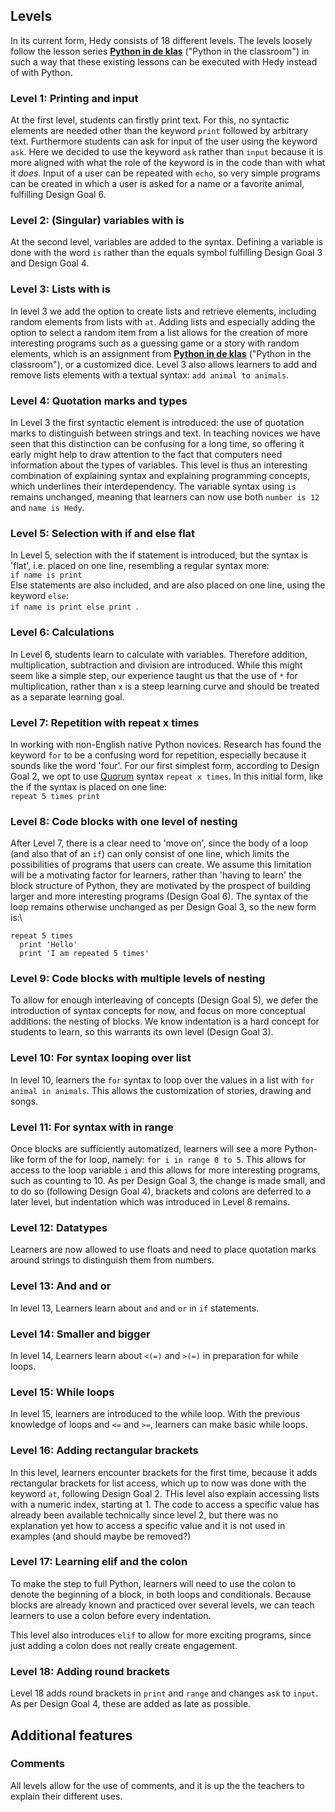 ## Levels

In its current form, Hedy consists of 18 different levels. The levels loosely
follow the lesson series [**Python in de klas**](http://pythonindeklas.nl/)
("Python in the classroom") in such a way that these existing lessons can be
executed with Hedy instead of with Python.

### Level 1: Printing and input

At the first level, students can firstly print text. For this, no
syntactic elements are needed other than the keyword `print`
followed by arbitrary text. Furthermore students can ask for
input of the user using the keyword `ask`. Here we decided to use
the keyword `ask` rather than `input` because it is more aligned
with what the role of the keyword is in the code than with what it
_does_. Input of a user can be repeated with `echo`, so very simple
programs can be created in which a user is asked for a name or a
favorite animal, fulfilling Design Goal 6.

### Level 2: (Singular) variables with is

At the second level, variables are added to the syntax. Defining a variable is done with the word `is` rather than the equals symbol fulfilling Design Goal 3 and Design Goal 4.

### Level 3: Lists with is

In level 3 we add the option to create lists and retrieve elements, including random elements from lists with `at`. Adding lists and especially adding the option to select a
random item from a list allows for the creation of more interesting programs such as a guessing game or a story with random elements, which is an assignment from [**Python in de klas**](http://pythonindeklas.nl/) ("Python in the classroom"), or a customized dice.
Level 3 also allows learners to add and remove lists elements with a textual syntax: `add animal to animals`.

### Level 4: Quotation marks and types

In Level 3 the first syntactic element is introduced: the use of quotation marks to distinguish between strings and text. In teaching novices we have seen that this distinction can be confusing for a long time, so offering it early might help to draw attention to the fact that
computers need information about the types of variables. This level is thus an interesting combination of explaining syntax and explaining
programming concepts, which underlines their interdependency. The variable syntax using `is` remains unchanged, meaning that learners
can now use both `number is 12` and `name is Hedy`.

### Level 5: Selection with if and else flat

In Level 5, selection with the if statement is introduced, but the
syntax is 'flat', i.e. placed on one line, resembling a regular syntax
more:\
`if name is print `\
Else statements are also included, and are also placed on one line,
using the keyword `else`:\
`if name is print else print `.

### Level 6: Calculations

In Level 6, students learn to calculate with variables. Therefore addition,
multiplication, subtraction and division are introduced. While this
might seem like a simple step, our experience taught us that the use of
`*` for multiplication, rather than `x` is a
steep learning curve and should be treated as a separate learning goal.

### Level 7: Repetition with repeat x times

In working with non-English native Python novices. Research has found
the keyword `for` to be a confusing word for repetition, especially
because it sounds like the word 'four'. For our
first simplest form, according to Design Goal 2, we opt to use
[Quorum](https://quorumlanguage.com/) syntax `repeat x times`. In this
initial form, like the if the syntax is placed on one line:\
`repeat 5 times print `

### Level 8: Code blocks with one level of nesting

After Level 7, there is a clear need to 'move on', since the body of a loop
(and also that of an `if`) can only consist of one line, which limits the
possibilities of programs that users can create. We assume this
limitation will be a motivating factor for learners, rather than 'having
to learn' the block structure of Python, they are motivated by the
prospect of building larger and more interesting programs (Design Goal
6). The syntax of the loop remains otherwise unchanged as per Design
Goal 3, so the new form is:\

```
repeat 5 times
  print 'Hello'
  print 'I am repeated 5 times'
```

### Level 9: Code blocks with multiple levels of nesting

To allow for enough interleaving of concepts (Design Goal 5), we defer
the introduction of syntax concepts for now, and focus on more conceptual
additions: the nesting of blocks. We know indentation is a hard concept
for students to learn, so this warrants its own level (Design Goal 3).

### Level 10: For syntax looping over list

In level 10, learners the `for` syntax to loop over the values in a list with `for animal in animals`.
This allows the customization of stories, drawing and songs.

### Level 11: For syntax with in range

Once blocks are sufficiently automatized, learners will see a more
Python-like form of the for loop, namely: `for i in range 0 to 5`.
This allows for access to the loop variable `i` and this allows for
more interesting programs, such as counting to 10. As per Design Goal 3,
the change is made small, and to do so (following Design Goal 4),
brackets and colons are deferred to a later level, but indentation which
was introduced in Level 8 remains.

### Level 12: Datatypes

Learners are now allowed to use floats and need to place quotation marks around
strings to distinguish them from numbers.

### Level 13: And and or

In level 13, Learners learn about `and` and `or` in `if` statements.

### Level 14: Smaller and bigger

In level 14, Learners learn about `<(=)` and `>(=)` in preparation for while loops.

### Level 15: While loops

In level 15, learners are introduced to the while loop. With the previous knowledge of loops and `<=` and `>=`, learners can make basic while loops.

### Level 16: Adding rectangular brackets

In this level, learners encounter brackets for the first time, because it adds rectangular brackets for list access, which up to now was done with the keyword `at`, following Design Goal 2. THis level also explain accessing lists with a numeric index, starting at 1. The code to access a specific
value has already been available technically since level 2, but there was no explanation yet how to access a specific value and it is not used in examples (and should maybe be removed?)

### Level 17: Learning elif and the colon

To make the step to full Python, learners will need to use the colon to denote the beginning of a block, in both loops and conditionals.
Because blocks are already known and practiced over several levels, we can teach learners to use a colon before every indentation.

This level also introduces `elif` to allow for more exciting programs, since just adding a colon does not really create engagement.

### Level 18: Adding round brackets

Level 18 adds round brackets in `print` and `range` and changes `ask` to `input`. As per Design Goal 4, these are added as late as possible.

## Additional features

### Comments

All levels allow for the use of comments, and it is up the the teachers to explain their different uses.
